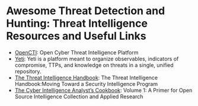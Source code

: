 # Awesome Threat Detection and Hunting: Threat Intelligence Resources and Useful Links


- [OpenCTI](https://github.com/OpenCTI-Platform/opencti): Open Cyber Threat Intelligence Platform 
- [Yeti](https://yeti-platform.github.io/): Yeti is a platform meant to organize observables, indicators of compromise, TTPs, and knowledge on threats in a single, unified repository. 
- [The Threat Intelligence Handbook](https://cyber-edge.com/wp-content/uploads/2019/10/RecordedFutureSecondEditioneBook.pdf): The Threat Intelligence Handbook:Moving Toward a Security Intelligence Program
- [The Cyber Intelligence Analyst’s Cookbook](https://github.com/open-source-rs/The-Cyber-Intelligence-Analyst-Cookbook/blob/master/The%20Cyber%20Intelligence%20Analyst%20Cookbook%20Volume%201%202020.pdf): Volume 1: A Primer for Open Source Intelligence Collection and Applied Research
